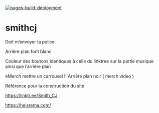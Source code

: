 [![pages-build-deployment](https://github.com/CardinPatson/smithcj/actions/workflows/pages/pages-build-deployment/badge.svg?branch=master)](https://github.com/CardinPatson/smithcj/actions/workflows/pages/pages-build-deployment)

# smithcj

Doit m’envoyer la police

Arrière plan font blanc

Couleur des boutons identiques à celle du linktree sur la partie musique ainsi
que l’arrière plan

éMerch mettre un carrousel !! Arrière plan noir ( merch video )

Référence pour la construction du site

https://linktr.ee/Smith_CJ

https://heisrema.com/
